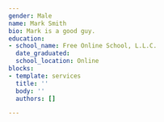 ```yaml
---
gender: Male
name: Mark Smith
bio: Mark is a good guy.
education:
- school_name: Free Online School, L.L.C.
  date_graduated: 
  school_location: Online
blocks:
- template: services
  title: ''
  body: ''
  authors: []

---
```

